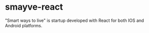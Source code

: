 # smayve-react
"Smart ways to live" is startup developed with React for both IOS and Android platforms.
